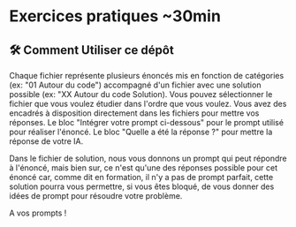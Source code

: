 # Exercices pratiques ~30min

## 🛠️ Comment Utiliser ce dépôt

Chaque fichier représente plusieurs énoncés mis en fonction de catégories (ex: "01 Autour du code") accompagné d'un fichier avec une solution possible (ex: "XX Autour du code Solution). 
Vous pouvez sélectionner le fichier que vous voulez étudier dans l'ordre que vous voulez.
Vous avez des encadrés à disposition directement dans les fichiers pour mettre vos réponses.
Le bloc "Intégrer votre prompt ci-dessous" pour le prompt utilisé pour réaliser l'énoncé.
Le bloc "Quelle a été la réponse ?" pour mettre la réponse de votre IA.

Dans le fichier de solution, nous vous donnons un prompt qui peut répondre à l'énoncé, mais bien sur, ce n'est qu'une des réponses possible pour cet énoncé car, comme dit en formation, il n'y a pas de prompt parfait, cette solution pourra vous permettre, si vous êtes bloqué, de vous donner des idées de prompt pour résoudre votre problème.

A vos prompts !